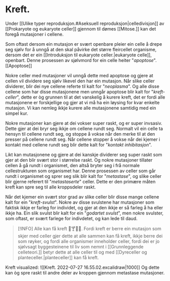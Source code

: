# Kreft.

Under [[Ulike typer reproduksjon.#Aseksuell reproduksjon|celledivisjon]] av [[Prokaryote og eukaryote celler]] gjennom til dømes [[Mitose.]] kan det foregå mutasjoner i cellene. 

Som oftast dersom ein mutasjon er svært openbare pleier ein celle å drepe seg sjølv for å unngå at den skal påvirke det større fleircellet organisme, dersom det er ein [[Introduksjon til eukaryote celler.|eukaryote celle]], openbart. Denne prosessen av sjølvmord for ein celle heiter "*apoptose*".  [[Apoptose]]

Nokre celler med mutasjoner vil  unngå dette med apoptose og gjere at cellen vil dividere seg sjølv likevel den har ein mutasjon. Når slike celler dividerer, blir dei nye cellene referte til kalt for "*neoplasma*". Og alle disse cellene som har disse mutasjonene men unngår apoptose blir kalt for "*kreft-celler*", dette er òg grunnen til at det vanskelig å kurere kreft, det er fordi alle mutasjonene er forskjellige og gjer at vi må ha ein løysing for kvar enkelte mutasjon. Vi kan nemleg ikkje kurere alle mutasjonene samtidig med ein simpel kur.

Nokre mutasjoner kan gjere at dei vokser super raskt, og er super invsasiv. Dette gjer at dei bryr seg ikkje om cellene rundt seg. Normalt vil ein celle ta hensyn til cellene rundt seg, og stoppe å vokse når den merke til at den presser på cellene rundt seg. Når cellene stopper å vokse når dei kjemer i kontakt med cellene rundt seg blir dette kalt for "*kontakt inhibitasjon*".

Likt kan mutasjonene og gjere at dei kanskje dividerer seg super raskt som gjer at den blir svært stor i størrelse raskt.
Og nokre mutasjoner tillater cellen å gå rundt i organismet, den altså bryter seg i frå normale cellestrukturen som organismet har. Denne prosessen av celler som går rundt i organismet og sprer seg slik blir kalt for "*metastase*", og slike celler blir gjerne referert til "*metastaserte*" celler. Dette er den primære måten kreft kan spre seg til alle kroppsdeler raskt.


Når det kjemer ein svært stor grad av slike celler blir disse mange cellene kalt for ein "*kreft-svulst*". Nokre av disse svulstene har mutasjoner som faktisk ikkje er farleg for individet, og gjer at den ikkje er så farleg å ha eller ikkje ha. Ein slik svulst blir kalt for ein "*godartet svulst*", men nokre svulster, som oftast, er svært farlege for indivdetet, og kan lede til daud.

>[!INFO] Alle kan få kreft 🥳🍸🍾🥂.
>Fordi kreft er berre ein mutasjon som skjer med celler gjer dette at alle sammen kan få kreft, ikkje berre dei som røyker, og fordi alle organismer inneholder celler, fordi dei er jo sjølvsagt byggesteinene til liv som nemnt i [[Grunnleggende celleteori.]] betyr dette at alle celler til og med [[Dyreceller og planteceller.|planteceller]] kan få kreft. 


Kreft visualized:
![[Kreft. 2022-07-27 16.55.02.excalidraw|1000]]
Og dette kan òg spre raskt til andre deler av kroppen gjennom metastase mutasjoner.